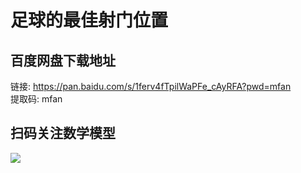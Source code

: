 # 足球的最佳射门位置

## 百度网盘下载地址

链接: https://pan.baidu.com/s/1ferv4fTpilWaPFe_cAyRFA?pwd=mfan  
提取码: mfan 

## 扫码关注数学模型
![](https://avatars3.githubusercontent.com/u/56642120?s=200&v=4)
